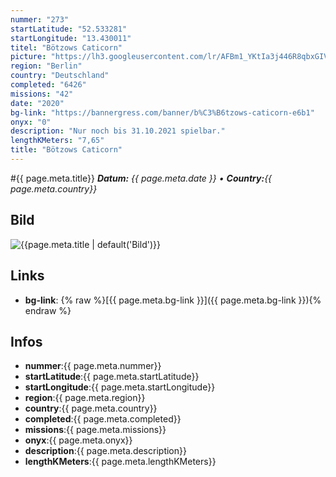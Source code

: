 ```yaml
---
nummer: "273"
startLatitude: "52.533281"
startLongitude: "13.430011"
titel: "Bötzows Caticorn"
picture: "https://lh3.googleusercontent.com/lr/AFBm1_YKtIa3j446R8qbxGIVuj8vgwjyYR2YE5TdTmWRjY0fqogvbCTjXlWhBvhcTEXTVA6aZ-eRJRkgQipLTj7RngcDEbwqkvUuse9QOQcnXo5rwF2c1M82fiHspSOSxZ_weh_To9eAV8hYABiTWFFpkLJL2BfQ0ojrI9902VhfET9SgbtIFSJZ_8xGVYP3xHOFiftzmfxSmQiUeO8UzO9wOgIBcE3ANKK073S9V9xjVcBsCJLkqVKq_sgTb7spdjYYXS1lhzXO-NHg3pwNWlx4fi0Dh1H-fKnBaVay7WMx3rBBNGgvHYcMEBwJchzTc4GSESYQab7KlJ5tjkuGIdvcqI6I9v62AljkiC2BNVXwmCd8PLuOIBHg6bL5GDcu4uuHLBRR5JJNZ23-lNk8VugvrEDcpZtyNGTPzIQEtU5maX7L1wuF6mEtgNJ9Ms9j6PkNUscBT5W0Jhwlj7MuAtpqC9c7gi8j0YP1BwaSUxlUUfzqdCRrsCzAScixkAoTorqI5c5LPUnHz2DJL_12aZh-oP38d0NFlHQslNdJWxlIesXr3PYTesT0t66uCdp71aXPY8EnJ9O0LPoEvyoCM0byzQR_ZDyKiZemwOfiwRXNBpWj1BKdboUEJ1ywHWh-i7q4uXcCOO3HQPOCSzNR-OX2EN7E3D4KBW94JMw5m6mO65Qa_34ptPSOu61f8qeY8QP-luSuKIN97JkNqS5s_fggMbnCNebXhJCtTNleTqA0EM1SJgLGHkfG8dK1mbTsKEyrVhmKCh34_kT3d64oUGmAUWypT2NjefEUinBLnX9cVUZMIj7AM6_NDYLDnmtkvRbUhKdXDSVCHnexGdu74Xvu9nvoB8kbbBc"
region: "Berlin"
country: "Deutschland"
completed: "6426"
missions: "42"
date: "2020"
bg-link: "https://bannergress.com/banner/b%C3%B6tzows-caticorn-e6b1"
onyx: "0"
description: "Nur noch bis 31.10.2021 spielbar."
lengthKMeters: "7,65"
title: "Bötzows Caticorn"
---
```


#{{ page.meta.title}}
_**Datum:** {{ page.meta.date }} • **Country:**{{ page.meta.country}}_

## Bild
![{{page.meta.title | default('Bild')}}]({{page.meta.picture}})

## Links
- **bg-link**: {% raw %}[{{ page.meta.bg-link }}]({{ page.meta.bg-link }}){% endraw %}

## Infos
- **nummer**:{{ page.meta.nummer}}
- **startLatitude**:{{ page.meta.startLatitude}}
- **startLongitude**:{{ page.meta.startLongitude}}
- **region**:{{ page.meta.region}}
- **country**:{{ page.meta.country}}
- **completed**:{{ page.meta.completed}}
- **missions**:{{ page.meta.missions}}
- **onyx**:{{ page.meta.onyx}}
- **description**:{{ page.meta.description}}
- **lengthKMeters**:{{ page.meta.lengthKMeters}}

